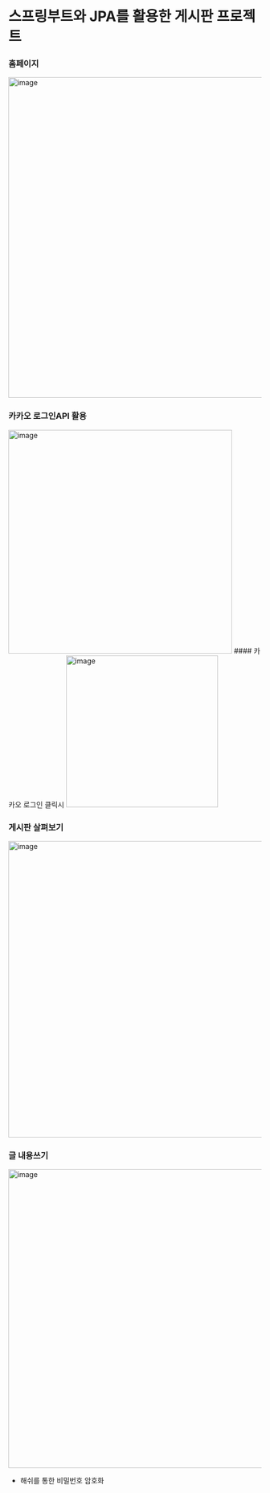 # 스프링부트와 JPA를 활용한 게시판 프로젝트

### 홈페이지
<img width="638" alt="image" src="https://user-images.githubusercontent.com/76799020/174466575-8692d98a-dc04-49da-bc18-dbd1755b49e8.png">

### 카카오 로그인API 활용
<img width="445" alt="image" src="https://user-images.githubusercontent.com/76799020/174466703-dd1838f1-e2ab-4b81-a83f-aaaf0a8576ec.png">
#### 카카오 로그인 클릭시
<img width="302" alt="image" src="https://user-images.githubusercontent.com/76799020/174466712-48fa7908-18e8-4edf-be8d-a0ab9afc4485.png">

### 게시판 살펴보기
<img width="590" alt="image" src="https://user-images.githubusercontent.com/76799020/174466655-1440f607-e282-46c6-bf7d-0e753f3e1b32.png">

### 글 내용쓰기
<img width="595" alt="image" src="https://user-images.githubusercontent.com/76799020/174466672-ebc41d74-98a3-4083-a0c6-6e6d2a95d1d2.png">

- 해쉬를 통한 비밀번호 암호화
